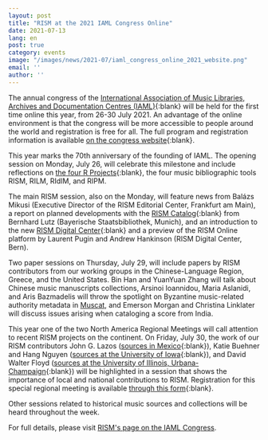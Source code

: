```yaml
---
layout: post
title: "RISM at the 2021 IAML Congress Online"
date: 2021-07-13
lang: en
post: true
category: events
image: "/images/news/2021-07/iaml_congress_online_2021_website.png"
email: ''
author: ''
---
```


The annual congress of the [International Association of Music Libraries, Archives and Documentation Centres (IAML)](https://www.iaml.info/){:blank} will be held for the first time online this year, from 26-30 July 2021. An advantage of the online environment is that the congress will be more accessible to people around the world and registration is free for all. The full program and registration information is available [on the congress website](https://www.iaml.info/congresses/2021-online){:blank}.  

This year marks the 70th anniversary of the founding of IAML. The opening session on Monday, July 26, will celebrate this milestone and include reflections on [the four R Projects](http://www.r-musicprojects.org/){:blank}, the four music bibliographic tools RISM, RILM, RIdIM, and RIPM.  

The main RISM session, also on the Monday, will feature news from Balázs Mikusi (Executive Director of the RISM Editorial Center, Frankfurt am Main), a report on planned developments with the [RISM Catalog](https://opac.rism.info/index.php?id=4){:blank} from Bernhard Lutz (Bayerische Staatsbibliothek, Munich), and an introduction to the new [RISM Digital Center](https://rism.digital/){:blank} and a preview of the RISM Online platform by Laurent Pugin and Andrew Hankinson (RISM Digital Center, Bern).  

Two paper sessions on Thursday, July 29, will include papers by RISM contributors from our working groups in the Chinese-Language Region, Greece, and the United States. Bin Han and YuanYuan Zhang will talk about Chinese music manuscripts collections, Arsinoi Ioannidou, Maria Aslanidi, and Aris Bazmadelis will throw the spotlight on Byzantine music-related authority metadata in [Muscat](/community/muscat.html), and Emerson Morgan and Christina Linklater will discuss issues arising when cataloging a score from India.  

This year one of the two North America Regional Meetings will call attention to recent RISM projects on the continent. On Friday, July 30, the work of our RISM contributors John G. Lazos ([sources in Mexico](https://opac.rism.info/search?View=rism&siglum=MEX-*){:blank}), Katie Buehner and Hang Nguyen ([sources at the University of Iowa](https://opac.rism.info/search?View=rism&siglum=US-IO){:blank}), and David Walter Floyd ([sources at the University of Illinois, Urbana-Champaign](https://opac.rism.info/search?View=rism&siglum=US-U){:blank}) will be highlighted in a session that shows the importance of local and national contributions to RISM. Registration for this special regional meeting is available [through this form](https://docs.google.com/forms/d/e/1FAIpQLSfr5fUbTYbku5ns-j2h_bbk5Aaf3vlfg5T6Chv6qyTH87vaVA/viewform){:blank}.  

Other sessions related to historical music sources and collections will be heard throughout the week.
 
For full details, please visit [RISM's page on the IAML Congress](/publications/iaml-congresses/2021.html). 

